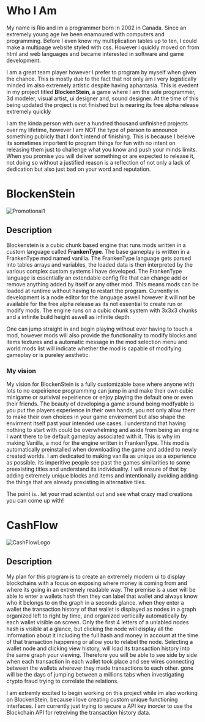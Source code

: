# Who I Am

My name is Rio and im a programmer born in 2002 in Canada. Since an extremely young age ive been enamoured with computers and programming. Before I even knew my multiplication tables up to ten, I could make a multipage website styled with css. However i quickly moved on from html and web languages and became interested in software and game development.

I am a great team player however I prefer to program by myself when given the chance. This is mostly due to the fact that not only am i very logistically minded im also extremely artistic despite having aphantasia. This is evedent in my project titled **BlockenStein**, a game where I am the sole programmer, 3d modeler, visual artist, ui designer and, sound designer. At the time of this being updated the project is not finished but is nearing its free alpha release extremely quickly

I am the kinda person with over a hundred thousand unfinished projects over my lifetime, however I am NOT the type of person to announce something publicly that I don't intend of finishing. This is because I beleive its sometimes importent to program things for fun with no intent on releasing them just to challenge what you know and push your minds limits. When you promise you will deliver something or are expected to release it, not doing so without a justified reason is a reflection of not only a lack of dedication but also just bad on your word and reputation.

# BlockenStein
![Promotional1](https://user-images.githubusercontent.com/53139880/136778295-aa336e49-471a-48e1-9a55-c318bc531ff6.png)
## Description
Blockenstein is a cubic chunk based engine that runs mods written in a custom language called **FrankenType**. The base gameplay is written in a FrankenType mod named vanilla. The FrankenType language gets parsed into tables arrays and variables, the loaded data is then interpreted by the various complex custom systems I have developed. The FrankenType language is essentially an extendable config file that can change add or remove anything added by itself or any other mod. This means mods can be loaded at runtime without having to restart the program. Currently in development is a node editor for the language aswell however it will not be available for the free alpha release as its not essential to create run or modify mods. The engine runs on a cubic chunk system with 3x3x3 chunks and a infinite build height aswell as infinite depth. 

One can jump straight in and begin playing without ever having to touch a mod, however mods will also provide the functionality to modify blocks and items textures and a automatic message in the mod selection menu and world mods list will indicate whether the mod is capable of modifying gameplay or is pureley aesthetic.

### My vision
My vision for BlockenStein is a fully customizable base where anyone with lots to no expeirience programming can jump in and make their own cubic minigame or surivival expeirience or enjoy playing the default one or even their friends. The beauty of developing a game around being modfyable is you put the players experience in their own hands, you not only allow them to make their own choices in your game enviroment but also shape the envirment itself past your intended use cases.
I understand that having nothing to start with could be overwhelming and aside from being an engine I want there to be default gameplay associated with it. This is why im making Vanilla, a mod for the engine written in FrankenType. This mod is automatically preinstalled when downloading the game and added to newly created worlds. I am dedicated to making vanilla as unique as a experience as possible. its imperitive people see past the games similarities to some preexisting titles and understand its individuality. I will ensure of that by adding extremely unique blocks and items and intentionally avoiding adding the things that are already prexisting in alternative tiles.


The point is.. let your mad scientist out and see what crazy mad creations you can come up with!




# CashFlow
![CashFlowLogo](https://user-images.githubusercontent.com/53139880/136856680-a2e1a2ab-53cf-421a-8e86-e0b142fe6dbf.png)
## Description
My plan for this program is to create an extremely modern ui to display blockchains with a focus on exposing where money is coming from and where its going in an extremely readable way. The premise is a user will be able to enter a wallets hash then they can label that wallet and always know who it belongs to on the graph in a seconds glance. when they enter a wallet the transaction history of that wallet is displayed as nodes in a graph organized left to right by time, and organized vertically automatically by each wallet visible on screen. Only the first 4 letters of a unlabled nodes hash is visible at a glance, but clicking the node will display all the information about it including the full hash and money in account at the time of that transaction happening or allow you to relabel the node. Selecting a wallet node and clicking view history, will load its transaction history into the same graph your viewing. Therefore you will be able to see side by side when each transaction in each wallet took place and see wires connecting between the wallets wherever they made transactions to each other.
gone will be the days of jumping between a millions tabs when investigating crypto fraud trying to correlate the relations.

I am extremly excited to begin working on this project while im also working on BlockenStein, because i love creating custom unique functioning interfaces. I am currently just trying to secure a API key inorder to use the Blockchain API for retreiving the transaction history data.
